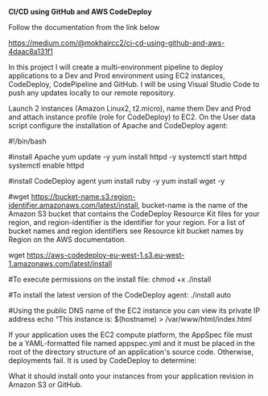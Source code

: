 **CI/CD using GitHub and AWS CodeDeploy**


Follow the documentation from the link below</b>

https://medium.com/@mokhaircc2/ci-cd-using-github-and-aws-4daac8a131f1


In this project I will create a multi-environment pipeline to deploy applications to a Dev and Prod environment using EC2 instances, CodeDeploy, CodePipeline and GitHub. I will be using Visual Studio Code to push any updates locally to our remote repository.

Launch 2 instances (Amazon Linux2, t2.micro), name them Dev and Prod and attach instance profile (role for CodeDeploy) to EC2. On the User data script configure the installation of Apache and CodeDeploy agent:

#!/bin/bash

#install Apache
yum update -y
yum install httpd -y
systemctl start httpd
systemctl enable httpd

#install CodeDeploy agent
yum install ruby -y
yum install wget -y

#wget https://bucket-name.s3.region-identifier.amazonaws.com/latest/install, bucket-name is the name of the Amazon S3 bucket that contains the CodeDeploy Resource Kit files for your region, and region-identifier is the identifier for your region. For a list of bucket names and region identifiers see Resource kit bucket names by Region on the AWS documentation.

wget https://aws-codedeploy-eu-west-1.s3.eu-west-1.amazonaws.com/latest/install

#To execute permissions on the install file: chmod +x ./install

#To install the latest version of the CodeDeploy agent: ./install auto

#Using the public DNS name of the EC2 instance you can view its private IP address echo “This instance is: $(hostname) > /var/www/html/index.html

If your application uses the EC2 compute platform, the AppSpec file must be a YAML-formatted file named appspec.yml and it must be placed in the root of the directory structure of an application's source code. Otherwise, deployments fail. It is used by CodeDeploy to determine:

What it should install onto your instances from your application revision in Amazon S3 or GitHub.

